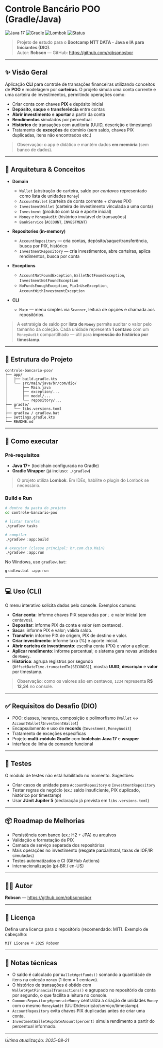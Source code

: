 # Controle Bancário POO (Gradle/Java)

![Java 17](https://img.shields.io/badge/Java-17-blue)
![Gradle](https://img.shields.io/badge/Gradle-8.x-green)
![Lombok](https://img.shields.io/badge/Lombok-enabled-orange)
![Status](https://img.shields.io/badge/status-Bootcamp%20DIO%20challenge-success)

> Projeto de estudo para o **Bootcamp NTT DATA - Java e IA para Iniciantes (DIO)**.  
> Autor: **Robson** — GitHub: https://github.com/robsonosbor

---

## ✨ Visão Geral

Aplicação **CLI** para controle de transações financeiras utilizando conceitos de **POO** e modelagem por **carteiras**. O projeto simula uma conta corrente e uma carteira de investimentos, permitindo operações como:

- Criar conta com chaves **PIX** e depósito inicial  
- **Depósito**, **saque** e **transferência** entre contas
- **Abrir investimento** e **aportar** a partir da conta
- **Rendimentos** simulados por percentual
- **Histórico** de transações com auditoria (UUID, descrição e timestamp)
- Tratamento de **exceções** de domínio (sem saldo, chaves PIX duplicadas, itens não encontrados etc.)

> Observação: o app é didático e mantém dados **em memória** (sem banco de dados).

---

## 🧱 Arquitetura & Conceitos

- **Domain**
  - `Wallet` (abstração de carteira, saldo por _centavos_ representado como lista de unidades `Money`)
  - `AccountWallet` (carteira de conta corrente + chaves PIX)
  - `InvestmentWallet` (carteira de investimento vinculada a uma conta)
  - `Investment` (produto com taxa e aporte inicial)
  - `Money` e `MoneyAudit` (histórico imutável de transações)
  - `BankService` (`ACCOUNT`, `INVESTMENT`)

- **Repositories (in-memory)**
  - `AccountRepository` — cria contas, depósito/saque/transferência, busca por PIX, histórico
  - `InvestmentRepository` — cria investimentos, abre carteiras, aplica rendimentos, busca por conta

- **Exceptions**
  - `AccountNotFoundException`, `WalletNotFoundException`, `InvestmentNotFoundException`
  - `NoFundsEnoughException`, `PixInUseException`, `AccountWithInvestmentException`

- **CLI**
  - `Main` — menu simples via `Scanner`, leitura de opções e chamada aos repositórios.

> A estratégia de saldo por **lista de `Money`** permite auditar o valor pelo tamanho da coleção. Cada unidade representa **1 centavo** com um `MoneyAudit` compartilhado — útil para **impressão do histórico por timestamp**.

---

## 📁 Estrutura do Projeto

```
controle-bancario-poo/
├── app/
│   ├── build.gradle.kts
│   └── src/main/java/br/com/dio/
│       ├── Main.java
│       ├── exception/...
│       ├── model/...
│       └── repository/...
├── gradle/
│   └── libs.versions.toml
├── gradlew / gradlew.bat
├── settings.gradle.kts
└── README.md
```

---

## 🚀 Como executar

### Pré-requisitos
- **Java 17+** (toolchain configurada no Gradle)
- **Gradle Wrapper** (já incluso: `./gradlew`)

> O projeto utiliza **Lombok**. Em IDEs, habilite o plugin do Lombok se necessário.

### Build e Run

```bash
# dentro da pasta do projeto
cd controle-bancario-poo

# listar tarefas
./gradlew tasks

# compilar
./gradlew :app:build

# executar (classe principal: br.com.dio.Main)
./gradlew :app:run
```

No Windows, use `gradlew.bat`:

```bat
gradlew.bat :app:run
```

---

## 💻 Uso (CLI)

O menu interativo solicita dados pelo console. Exemplos comuns:

- **Criar conta**: informe chaves PIX separadas por `;` e valor inicial (em centavos).
- **Depositar**: informe PIX da conta e valor (em centavos).
- **Sacar**: informe PIX e valor; valida saldo.
- **Transferir**: informe PIX de origem, PIX de destino e valor.
- **Criar investimento**: informe taxa (%) e aporte inicial.
- **Abrir carteira de investimento**: escolha conta (PIX) e valor a aplicar.
- **Aplicar rendimento**: informe percentual; o sistema gera novas unidades de `Money`.
- **Histórico**: agrupa registros por segundo (`OffsetDateTime.truncatedTo(SECONDS)`), mostra **UUID**, **descrição** e **valor** por timestamp.

> Observação: como os valores são em centavos, `1234` representa **R$ 12,34** no console.

---

## ✅ Requisitos do Desafio (DIO)

- POO: classes, herança, composição e polimorfismo (`Wallet` ↔ `AccountWallet`/`InvestmentWallet`)
- Encapsulamento e uso de **records** (`Investment`, `MoneyAudit`)
- Tratamento de exceções específicas
- Projeto **multi-módulo Gradle** com **toolchain Java 17** e **wrapper**
- Interface de linha de comando funcional

---

## 🧪 Testes

O módulo de testes não está habilitado no momento. Sugestões:
- Criar casos de unidade para `AccountRepository` e `InvestmentRepository`
- Testar regras de negócio (ex.: saldo insuficiente, PIX duplicado, histórico por timestamp)
- Usar **JUnit Jupiter 5** (declaração já prevista em `libs.versions.toml`)

---

## 📦 Roadmap de Melhorias

- Persistência com banco (ex.: H2 + JPA) ou arquivos
- Validação e formatação de PIX
- Camada de serviço separada dos repositórios
- Mais operações no investimento (resgate parcial/total, taxas de IOF/IR simuladas)
- Testes automatizados e CI (GitHub Actions)
- Internacionalização (pt-BR / en-US)

---

## 🧑‍💻 Autor

**Robson** — https://github.com/robsonosbor

---

## 📄 Licença

Defina uma licença para o repositório (recomendado: MIT). Exemplo de cabeçalho:

```
MIT License © 2025 Robson
```

---

## 🔎 Notas técnicas

- O saldo é calculado por `Wallet#getFunds()` somando a quantidade de itens na coleção `money` (1 item = 1 centavo).
- O histórico de transações é obtido com `Wallet#getFinancialTransactions()` e agrupado no repositório da conta por segundo, o que facilita a leitura no console.
- `CommonsRepository#generateMoney` centraliza a criação de unidades `Money` com o mesmo `MoneyAudit` (UUID/descrição/serviço/timestamp).
- `AccountRepository` evita chaves PIX duplicadas antes de criar uma conta.
- `InvestmentWallet#updateAmount(percent)` simula rendimento a partir do percentual informado.

---

_Última atualização: 2025-08-21_

